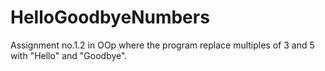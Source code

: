 # HelloGoodbyeNumbers
 Assignment no.1.2 in OOp where the program replace multiples of 3 and 5 with "Hello" and "Goodbye".
